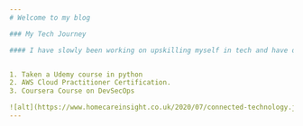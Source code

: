 ```yaml
---
# Welcome to my blog

### My Tech Journey

#### I have slowly been working on upskilling myself in tech and have done the following:


1. Taken a Udemy course in python 
2. AWS Cloud Practitioner Certification. 
3. Coursera Course on DevSecOps

![alt](https://www.homecareinsight.co.uk/2020/07/connected-technology.jpg)
---
```

